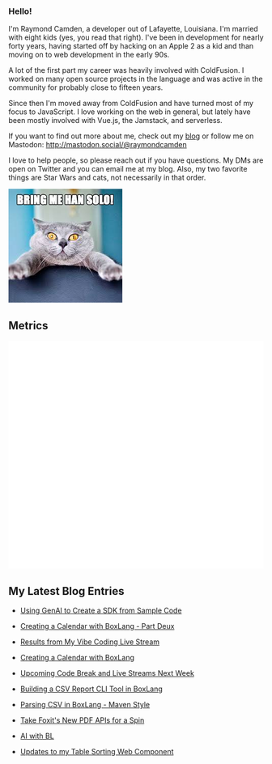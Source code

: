 ### Hello!

I'm Raymond Camden, a developer out of Lafayette, Louisiana. I'm married with eight kids (yes, you read that right). I've been in development for nearly forty years, having started off by hacking on an Apple 2 as a kid and than moving on to web development in the early 90s.

A lot of the first part my career was heavily involved with ColdFusion. I worked on many open source projects in the language and was active in the community for probably close to fifteen years. 

Since then I'm moved away from ColdFusion and have turned most of my focus to JavaScript. I love working on the web in general, but lately have been mostly involved with Vue.js, the Jamstack, and serverless. 

If you want to find out more about me, check out my [blog](https://www.raymondcamden.com) or follow me on Mastodon: <http://mastodon.social/@raymondcamden>

I love to help people, so please reach out if you have questions. My DMs are open on Twitter and you can email me at my blog. Also, my two favorite things are Star Wars and cats, not necessarily in that order.

![Star Wars cat](https://raw.githubusercontent.com/cfjedimaster/cfjedimaster/master/cat.jpg)

## Metrics

<picture>
  <img src="/github-metrics.svg" alt="Metrics">
</picture>

<!-- RSS -->
## My Latest Blog Entries

* [Using GenAI to Create a SDK from Sample Code](https://www.raymondcamden.com/2025/07/11/using-genai-to-create-a-sdk-from-sample-code)

* [Creating a Calendar with BoxLang - Part Deux](https://www.raymondcamden.com/2025/07/10/creating-a-calendar-with-boxlang-part-deux)

* [Results from My Vibe Coding Live Stream](https://www.raymondcamden.com/2025/07/08/results-from-my-vibe-coding-live-stream)

* [Creating a Calendar with BoxLang](https://www.raymondcamden.com/2025/07/07/creating-a-calendar-with-boxlang)

* [Upcoming Code Break and Live Streams Next Week](https://www.raymondcamden.com/2025/07/04/upcoming-code-break-and-live-streams-next-week)

* [Building a CSV Report CLI Tool in BoxLang](https://www.raymondcamden.com/2025/07/03/building-a-csv-report-cli-tool-in-boxlang)

* [Parsing CSV in BoxLang - Maven Style](https://www.raymondcamden.com/2025/07/02/parsing-csv-in-boxlang-maven-style)

* [Take Foxit's New PDF APIs for a Spin](https://www.raymondcamden.com/2025/07/01/take-foxits-new-pdf-apis-for-a-spin)

* [AI with BL](https://www.raymondcamden.com/2025/06/27/ai-with-bl)

* [Updates to my Table Sorting Web Component](https://www.raymondcamden.com/2025/06/26/updates-to-my-table-sorting-web-component)

<!-- ENDRSS -->

